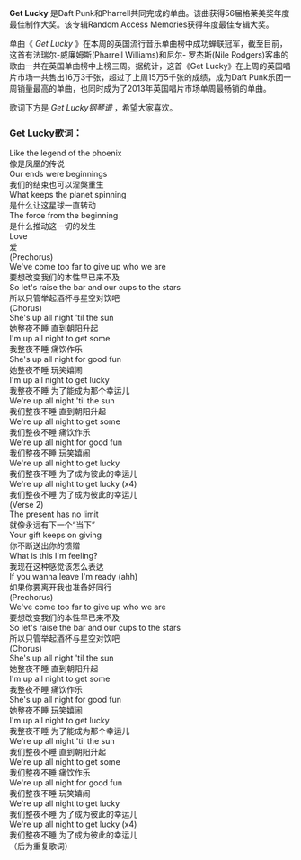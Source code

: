 

**Get Lucky** 是Daft Punk和Pharrell共同完成的单曲。该曲获得56届格莱美奖年度最佳制作大奖。该专辑Random Access
Memories获得年度最佳专辑大奖。

  
单曲《 _Get Lucky_ 》在本周的英国流行音乐单曲榜中成功蝉联冠军，截至目前，这首有法瑞尔-威廉姆斯(Pharrell Williams)和尼尔-
罗杰斯(Nile Rodgers)客串的歌曲一共在英国单曲榜中上榜三周。据统计，这首《Get
Lucky》在上周的英国唱片市场一共售出16万3千张，超过了上周15万5千张的成绩，成为Daft
Punk乐团一周销量最高的单曲，也同时成为了2013年英国唱片市场单周最畅销的单曲。

  
歌词下方是 _Get Lucky钢琴谱_ ，希望大家喜欢。

### Get Lucky歌词：

Like the legend of the phoenix  
像是凤凰的传说  
Our ends were beginnings  
我们的结束也可以涅槃重生  
What keeps the planet spinning  
是什么让这星球一直转动  
The force from the beginning  
是什么推动这一切的发生  
Love  
爱  
(Prechorus)  
We've come too far to give up who we are  
要想改变我们的本性早已来不及  
So let's raise the bar and our cups to the stars  
所以只管举起酒杯与星空对饮吧  
(Chorus)  
She's up all night 'til the sun  
她整夜不睡 直到朝阳升起  
I'm up all night to get some  
我整夜不睡 痛饮作乐  
She's up all night for good fun  
她整夜不睡 玩笑嬉闹  
I'm up all night to get lucky  
我整夜不睡 为了能成为那个幸运儿  
We're up all night 'til the sun  
我们整夜不睡 直到朝阳升起  
We're up all night to get some  
我们整夜不睡 痛饮作乐  
We're up all night for good fun  
我们整夜不睡 玩笑嬉闹  
We're up all night to get lucky  
我们整夜不睡 为了成为彼此的幸运儿  
We're up all night to get lucky (x4)  
我们整夜不睡 为了成为彼此的幸运儿  
(Verse 2)  
The present has no limit  
就像永远有下一个“当下”  
Your gift keeps on giving  
你不断送出你的馈赠  
What is this I'm feeling?  
我现在这种感觉该怎么表达  
If you wanna leave I'm ready (ahh)  
如果你要离开我也准备好同行  
(Prechorus)  
We've come too far to give up who we are  
要想改变我们的本性早已来不及  
So let's raise the bar and our cups to the stars  
所以只管举起酒杯与星空对饮吧  
(Chorus)  
She's up all night 'til the sun  
她整夜不睡 直到朝阳升起  
I'm up all night to get some  
我整夜不睡 痛饮作乐  
She's up all night for good fun  
她整夜不睡 玩笑嬉闹  
I'm up all night to get lucky  
我整夜不睡 为了能成为那个幸运儿  
We're up all night 'til the sun  
我们整夜不睡 直到朝阳升起  
We're up all night to get some  
我们整夜不睡 痛饮作乐  
We're up all night for good fun  
我们整夜不睡 玩笑嬉闹  
We're up all night to get lucky  
我们整夜不睡 为了成为彼此的幸运儿  
We're up all night to get lucky (x4)  
我们整夜不睡 为了成为彼此的幸运儿  
（后为重复歌词）


